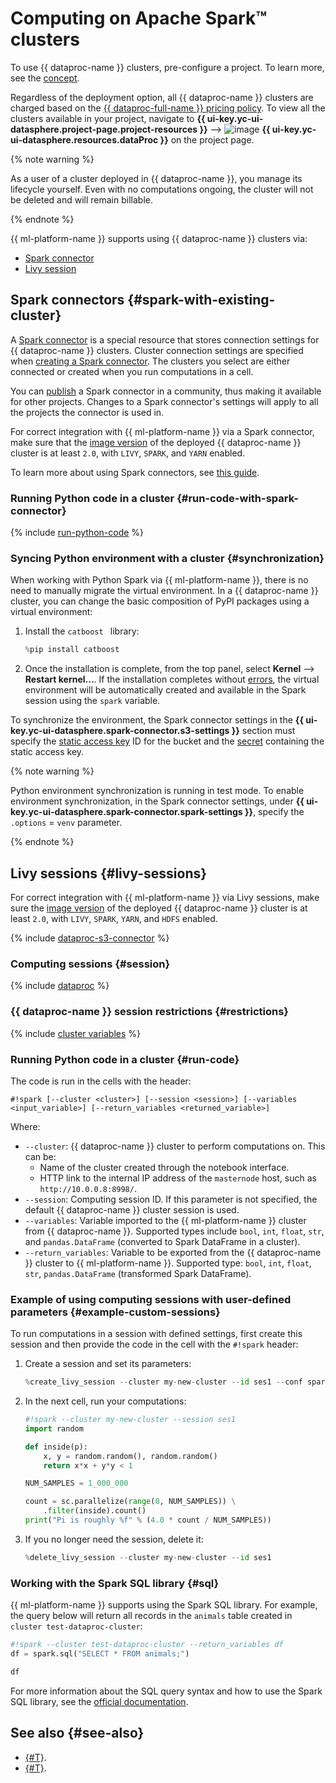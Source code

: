 # Computing on Apache Spark™ clusters

To use {{ dataproc-name }} clusters, pre-configure a project. To learn more, see the [concept](data-proc.md#settings).

Regardless of the deployment option, all {{ dataproc-name }} clusters are charged based on the [{{ dataproc-full-name }} pricing policy](../../data-proc/pricing.md). To view all the clusters available in your project, navigate to **{{ ui-key.yc-ui-datasphere.project-page.project-resources }}** ⟶ ![image](../../_assets/data-proc/data-proc.svg) **{{ ui-key.yc-ui-datasphere.resources.dataProc }}** on the project page.

{% note warning %}

As a user of a cluster deployed in {{ dataproc-name }}, you manage its lifecycle yourself. Even with no computations ongoing, the cluster will not be deleted and will remain billable.

{% endnote %}

{{ ml-platform-name }} supports using {{ dataproc-name }} clusters via:

 * [Spark connector](#spark-with-existing-cluster)
 * [Livy session](#livy-sessions)

## Spark connectors {#spark-with-existing-cluster}

A [Spark connector](spark-connector.md) is a special resource that stores connection settings for {{ dataproc-name }} clusters. Cluster connection settings are specified when [creating a Spark connector](../operations/data/spark-connectors.md#create). The clusters you select are either connected or created when you run computations in a cell.

You can [publish](../operations/data/spark-connectors.md#create) a Spark connector in a community, thus making it available for other projects. Changes to a Spark connector's settings will apply to all the projects the connector is used in.

For correct integration with {{ ml-platform-name }} via a Spark connector, make sure that the [image version](../../data-proc/concepts/environment.md) of the deployed {{ dataproc-name }} cluster is at least `2.0`, with `LIVY`, `SPARK`, and `YARN` enabled.

To learn more about using Spark connectors, see [this guide](../operations/data/spark-connectors.md).

### Running Python code in a cluster {#run-code-with-spark-connector}

{% include [run-python-code](../../_includes/datasphere/run-code-with-spark-connector.md) %}

### Syncing Python environment with a cluster {#synchronization}

When working with Python Spark via {{ ml-platform-name }}, there is no need to manually migrate the virtual environment. In a {{ dataproc-name }} cluster, you can change the basic composition of PyPI packages using a virtual environment:

1. Install the `catboost ` library:

   ```python
   %pip install catboost
   ```

1. Once the installation is complete, from the top panel, select **Kernel** ⟶ **Restart kernel...**. If the installation completes without [errors](../troubleshooting/troubles-with-spark.md), the virtual environment will be automatically created and available in the Spark session using the `spark` variable.

To synchronize the environment, the Spark connector settings in the **{{ ui-key.yc-ui-datasphere.spark-connector.s3-settings }}** section must specify the [static access key](../../iam/concepts/authorization/access-key.md) ID for the bucket and the [secret](secrets.md) containing the static access key.

{% note warning %}

Python environment synchronization is running in test mode. To enable environment synchronization, in the Spark connector settings, under **{{ ui-key.yc-ui-datasphere.spark-connector.spark-settings }}**, specify the `.options` = `venv` parameter.

{% endnote %}

## Livy sessions {#livy-sessions}

For correct integration with {{ ml-platform-name }} via Livy sessions, make sure the [image version](../../data-proc/concepts/environment.md) of the deployed {{ dataproc-name }} cluster is at least `2.0`, with `LIVY`, `SPARK`, `YARN`, and `HDFS` enabled.

{% include [dataproc-s3-connector](../../_includes/datasphere/dataproc-s3-connector.md) %}

### Computing sessions {#session}

{% include [dataproc](../../_includes/datasphere/dataproc-sessions.md) %}

### {{ dataproc-name }} session restrictions {#restrictions}

{% include [cluster variables](../../_includes/datasphere/dataproc-session-vars.md) %}

### Running Python code in a cluster {#run-code}

The code is run in the cells with the header:

```text
#!spark [--cluster <cluster>] [--session <session>] [--variables <input_variable>] [--return_variables <returned_variable>]
```

Where:

* `--cluster`: {{ dataproc-name }} cluster to perform computations on. This can be:
  * Name of the cluster created through the notebook interface.
  * HTTP link to the internal IP address of the `masternode` host, such as `http://10.0.0.8:8998/`.
* `--session`: Computing session ID. If this parameter is not specified, the default {{ dataproc-name }} cluster session is used.
* `--variables`: Variable imported to the {{ ml-platform-name }} cluster from {{ dataproc-name }}. Supported types include `bool`, `int`, `float`, `str`, and `pandas.DataFrame` (converted to Spark DataFrame in a cluster).
* `--return_variables`: Variable to be exported from the {{ dataproc-name }} cluster to {{ ml-platform-name }}. Supported type: `bool`, `int`, `float`, `str`, `pandas.DataFrame` (transformed Spark DataFrame).

### Example of using computing sessions with user-defined parameters {#example-custom-sessions}

To run computations in a session with defined settings, first create this session and then provide the code in the cell with the `#!spark` header:

1. Create a session and set its parameters:

   ```python
   %create_livy_session --cluster my-new-cluster --id ses1 --conf spark.cores.max=4 --conf spark.executor.memory=4g
   ```

1. In the next cell, run your computations:

   ```python
   #!spark --cluster my-new-cluster --session ses1
   import random

   def inside(p):
       x, y = random.random(), random.random()
       return x*x + y*y < 1

   NUM_SAMPLES = 1_000_000

   count = sc.parallelize(range(0, NUM_SAMPLES)) \
       .filter(inside).count()
   print("Pi is roughly %f" % (4.0 * count / NUM_SAMPLES))
   ```

1. If you no longer need the session, delete it:

   ```python
   %delete_livy_session --cluster my-new-cluster --id ses1
   ```

### Working with the Spark SQL library {#sql}

{{ ml-platform-name }} supports using the Spark SQL library. For example, the query below will return all records in the `animals` table created in `cluster test-dataproc-cluster`:

```python
#!spark --cluster test-dataproc-cluster --return_variables df
df = spark.sql("SELECT * FROM animals;")
```

```python
df
```

For more information about the SQL query syntax and how to use the Spark SQL library, see the [official documentation](https://spark.apache.org/docs/latest/sql-ref-syntax-qry-select.html).

## See also {#see-also}

* [{#T}](../tutorials/data-proc-integration.md).
* [{#T}](spark-connector.md).
